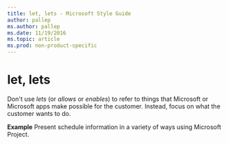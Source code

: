 ```yaml
---
title: let, lets - Microsoft Style Guide
author: pallep
ms.author: pallep
ms.date: 11/19/2016
ms.topic: article
ms.prod: non-product-specific
---
```


# let, lets

Don't use *lets* (or *allows* or *enables*) to refer to things that Microsoft or Microsoft apps make possible for the customer. Instead, focus on what the customer wants to do.

**Example** Present schedule information in a variety of ways using Microsoft Project.
